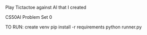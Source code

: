 Play Tictactoe against AI that I created

CS50AI Problem Set 0

TO RUN:
  create venv
  pip install -r requirements
  python runner.py
